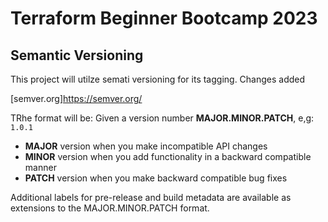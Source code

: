 # Terraform Beginner Bootcamp 2023

## Semantic Versioning

This project will utilze semati versioning for its tagging. Changes added

[semver.org]https://semver.org/

TRhe format will be: 
Given a version number **MAJOR.MINOR.PATCH**, e,g: `1.0.1`

   - **MAJOR** version when you make incompatible API changes
   - **MINOR** version when you add functionality in a backward compatible manner
   - **PATCH** version when you make backward compatible bug fixes

Additional labels for pre-release and build metadata are available as extensions to the MAJOR.MINOR.PATCH format.


